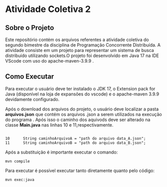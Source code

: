 # Atividade Coletiva 2

## Sobre o Projeto

Este repositório contém os arquivos referentes a atividade coletiva do segundo bimestre da disciplina de Programação Concorrente Distribuída. A atividade consiste em um projeto para representar um sistema de busca distribuído utilizando sockets.O projeto foi desenvolvido em Java 17 na IDE VScode com uso do apache-maven-3.9.9 . 

## Como Executar

Para executar o usuário deve ter instalado o JDK 17, o Extension pack for Java (disponível na loja de expansões do vscode) e o apache-maven 3.9.9 devidamente configurado.

Após o download dos arquivos do projeto, o usuário deve localizar a pasta **arquivos.json** que contém os arquivos .json a serem utilizados na execução do programa . Após isso o caminho dos aquivods deve ser alterado na classe **Main.java** nas linhas 10 e 11,respectivamente.



~~~
        
10      String caminhoArquivoA = "path do arquivo data_A.json"; 
11      String caminhoArquivoB = "path do arquivo data_B.json"; 

~~~

Após a substituição é importante executar o comando:

~~~
mvn compile
~~~

Para executar é possível executar tanto diretamente quanto pelo código:

~~~
mvn exec:java
~~~
